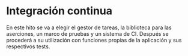 # Integración continua
En este hito se va a elegir el gestor de tareas, la biblioteca para las aserciones, un marco de pruebas y un sistema de CI. Después se procederá a su utilización con funciones propias de la aplicación y sus respectivos tests.
